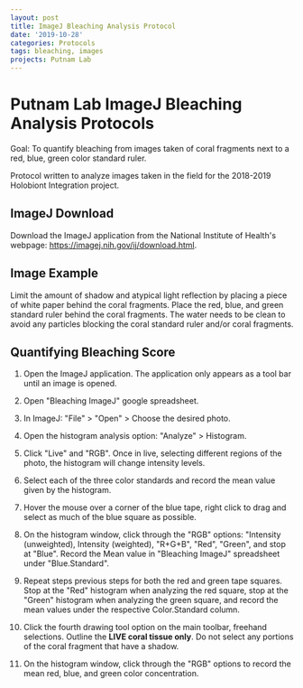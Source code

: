 ```yaml
---
layout: post
title: ImageJ Bleaching Analysis Protocol
date: '2019-10-28'
categories: Protocols
tags: bleaching, images
projects: Putnam Lab
---
```


# Putnam Lab ImageJ Bleaching Analysis Protocols

Goal: To quantify bleaching from images taken of coral fragments next to a red, blue, green color standard ruler.  

Protocol written to analyze images taken in the field for the 2018-2019 Holobiont Integration project.

## ImageJ Download

Download the ImageJ application from the National Institute of Health's webpage:
https://imagej.nih.gov/ij/download.html.  

## Image Example  
Limit the amount of shadow and atypical light reflection by placing a piece of white paper behind the coral fragments. Place the red, blue, and green standard ruler behind the coral fragments. The water needs to be clean to avoid any particles blocking the coral standard ruler and/or coral fragments.

## Quantifying Bleaching Score
1. Open the ImageJ application. The application only appears as a tool bar until an image is opened.  
2. Open "Bleaching ImageJ" google spreadsheet.    
3. In ImageJ: "File" > "Open" > Choose the desired photo.  
4. Open the histogram analysis option: "Analyze" > Histogram.  
5. Click "Live" and "RGB". Once in live, selecting different regions of the photo, the histogram will change intensity levels.  



6. Select each of the three color standards and record the mean value given by the histogram.  
  1. Hover the mouse over a corner of the blue tape, right click to drag and select as much of the blue square as possible.  
  2. On the histogram window, click through the "RGB" options: "Intensity (unweighted), Intensity (weighted), "R+G+B", "Red", "Green", and stop at "Blue". Record the Mean value in "Bleaching ImageJ" spreadsheet under "Blue.Standard".  
  3. Repeat steps previous steps for both the red and green tape squares. Stop at the "Red" histogram when analyzing the red square, stop at the "Green" histogram when analyzing the green square, and record the mean values under the respective Color.Standard column.  
7. Click the fourth drawing tool option on the main toolbar, freehand selections. Outline the **LIVE coral tissue only**. Do not select any portions of the coral fragment that have a shadow.    
8. On the histogram window, click through the "RGB" options to record the mean red, blue, and green color concentration.

